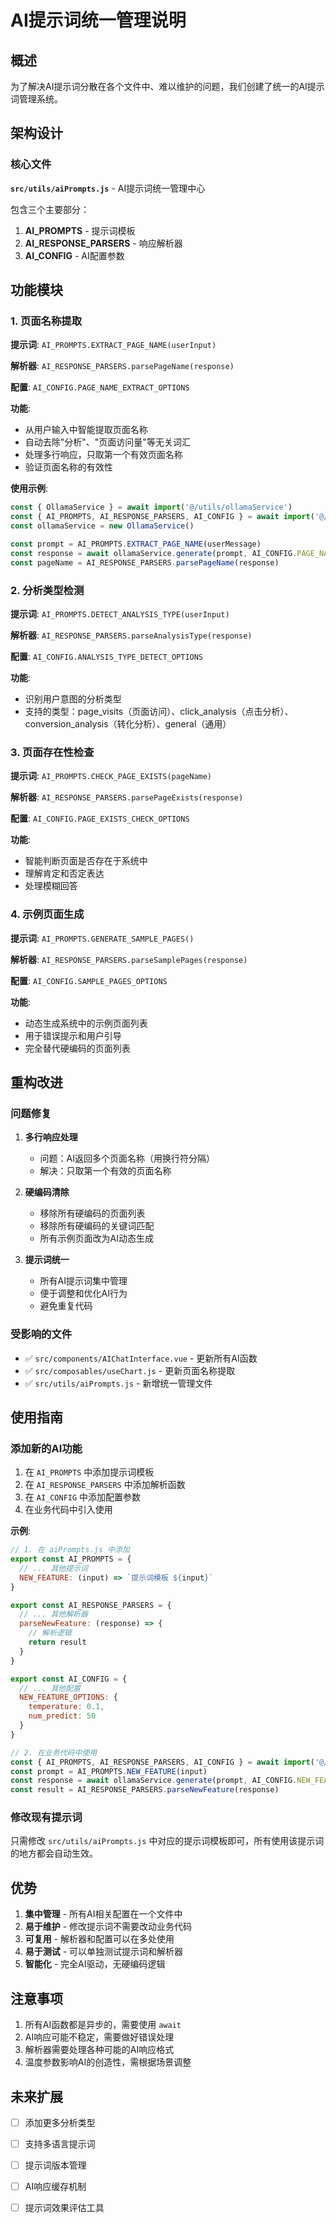 # AI提示词统一管理说明

## 概述

为了解决AI提示词分散在各个文件中、难以维护的问题，我们创建了统一的AI提示词管理系统。

## 架构设计

### 核心文件

**`src/utils/aiPrompts.js`** - AI提示词统一管理中心

包含三个主要部分：

1. **AI_PROMPTS** - 提示词模板
2. **AI_RESPONSE_PARSERS** - 响应解析器
3. **AI_CONFIG** - AI配置参数

## 功能模块

### 1. 页面名称提取

**提示词**: `AI_PROMPTS.EXTRACT_PAGE_NAME(userInput)`

**解析器**: `AI_RESPONSE_PARSERS.parsePageName(response)`

**配置**: `AI_CONFIG.PAGE_NAME_EXTRACT_OPTIONS`

**功能**:
- 从用户输入中智能提取页面名称
- 自动去除"分析"、"页面访问量"等无关词汇
- 处理多行响应，只取第一个有效页面名称
- 验证页面名称的有效性

**使用示例**:
```javascript
const { OllamaService } = await import('@/utils/ollamaService')
const { AI_PROMPTS, AI_RESPONSE_PARSERS, AI_CONFIG } = await import('@/utils/aiPrompts')
const ollamaService = new OllamaService()

const prompt = AI_PROMPTS.EXTRACT_PAGE_NAME(userMessage)
const response = await ollamaService.generate(prompt, AI_CONFIG.PAGE_NAME_EXTRACT_OPTIONS)
const pageName = AI_RESPONSE_PARSERS.parsePageName(response)
```

### 2. 分析类型检测

**提示词**: `AI_PROMPTS.DETECT_ANALYSIS_TYPE(userInput)`

**解析器**: `AI_RESPONSE_PARSERS.parseAnalysisType(response)`

**配置**: `AI_CONFIG.ANALYSIS_TYPE_DETECT_OPTIONS`

**功能**:
- 识别用户意图的分析类型
- 支持的类型：page_visits（页面访问）、click_analysis（点击分析）、conversion_analysis（转化分析）、general（通用）

### 3. 页面存在性检查

**提示词**: `AI_PROMPTS.CHECK_PAGE_EXISTS(pageName)`

**解析器**: `AI_RESPONSE_PARSERS.parsePageExists(response)`

**配置**: `AI_CONFIG.PAGE_EXISTS_CHECK_OPTIONS`

**功能**:
- 智能判断页面是否存在于系统中
- 理解肯定和否定表达
- 处理模糊回答

### 4. 示例页面生成

**提示词**: `AI_PROMPTS.GENERATE_SAMPLE_PAGES()`

**解析器**: `AI_RESPONSE_PARSERS.parseSamplePages(response)`

**配置**: `AI_CONFIG.SAMPLE_PAGES_OPTIONS`

**功能**:
- 动态生成系统中的示例页面列表
- 用于错误提示和用户引导
- 完全替代硬编码的页面列表

## 重构改进

### 问题修复

1. **多行响应处理**
   - 问题：AI返回多个页面名称（用换行符分隔）
   - 解决：只取第一个有效的页面名称

2. **硬编码清除**
   - 移除所有硬编码的页面列表
   - 移除所有硬编码的关键词匹配
   - 所有示例页面改为AI动态生成

3. **提示词统一**
   - 所有AI提示词集中管理
   - 便于调整和优化AI行为
   - 避免重复代码

### 受影响的文件

- ✅ `src/components/AIChatInterface.vue` - 更新所有AI函数
- ✅ `src/composables/useChart.js` - 更新页面名称提取
- ✅ `src/utils/aiPrompts.js` - 新增统一管理文件

## 使用指南

### 添加新的AI功能

1. 在 `AI_PROMPTS` 中添加提示词模板
2. 在 `AI_RESPONSE_PARSERS` 中添加解析函数
3. 在 `AI_CONFIG` 中添加配置参数
4. 在业务代码中引入使用

**示例**:
```javascript
// 1. 在 aiPrompts.js 中添加
export const AI_PROMPTS = {
  // ... 其他提示词
  NEW_FEATURE: (input) => `提示词模板 ${input}`
}

export const AI_RESPONSE_PARSERS = {
  // ... 其他解析器
  parseNewFeature: (response) => {
    // 解析逻辑
    return result
  }
}

export const AI_CONFIG = {
  // ... 其他配置
  NEW_FEATURE_OPTIONS: {
    temperature: 0.1,
    num_predict: 50
  }
}

// 2. 在业务代码中使用
const { AI_PROMPTS, AI_RESPONSE_PARSERS, AI_CONFIG } = await import('@/utils/aiPrompts')
const prompt = AI_PROMPTS.NEW_FEATURE(input)
const response = await ollamaService.generate(prompt, AI_CONFIG.NEW_FEATURE_OPTIONS)
const result = AI_RESPONSE_PARSERS.parseNewFeature(response)
```

### 修改现有提示词

只需修改 `src/utils/aiPrompts.js` 中对应的提示词模板即可，所有使用该提示词的地方都会自动生效。

## 优势

1. **集中管理** - 所有AI相关配置在一个文件中
2. **易于维护** - 修改提示词不需要改动业务代码
3. **可复用** - 解析器和配置可以在多处使用
4. **易于测试** - 可以单独测试提示词和解析器
5. **智能化** - 完全AI驱动，无硬编码逻辑

## 注意事项

1. 所有AI函数都是异步的，需要使用 `await`
2. AI响应可能不稳定，需要做好错误处理
3. 解析器需要处理各种可能的AI响应格式
4. 温度参数影响AI的创造性，需根据场景调整

## 未来扩展

- [ ] 添加更多分析类型
- [ ] 支持多语言提示词
- [ ] 提示词版本管理
- [ ] AI响应缓存机制
- [ ] 提示词效果评估工具

